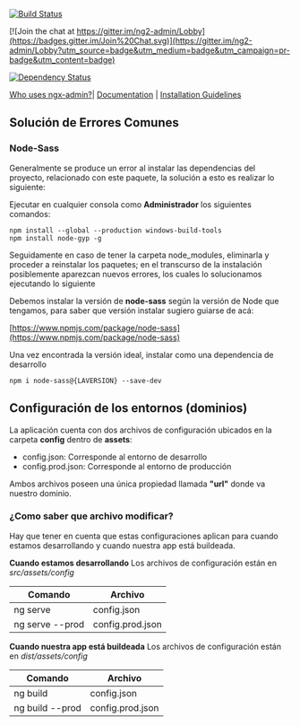 

[![Build Status](https://travis-ci.org/akveo/ngx-admin.svg?branch=master)](https://travis-ci.org/akveo/ngx-admin)

[![Join the chat at https://gitter.im/ng2-admin/Lobby](https://badges.gitter.im/Join%20Chat.svg)](https://gitter.im/ng2-admin/Lobby?utm_source=badge&utm_medium=badge&utm_campaign=pr-badge&utm_content=badge)

[![Dependency Status](https://david-dm.org/akveo/ngx-admin/status.svg)](https://david-dm.org/akveo/ng2-admin)

  

[Who uses ngx-admin?](https://github.com/akveo/ngx-admin/issues/1645)| [Documentation](https://akveo.github.io/ngx-admin/?utm_source=github&utm_medium=ngx_admin_readme&utm_campaign=themes) | [Installation Guidelines](https://akveo.github.io/ngx-admin/docs/getting-started/what-is-ngxadmin?utm_source=github&utm_medium=ngx_admin_readme&utm_campaign=themes)


## Solución de Errores Comunes
### Node-Sass

Generalmente se produce un error al instalar las dependencias del proyecto, relacionado con este paquete, la solución a esto es realizar lo siguiente:

Ejecutar en cualquier consola como **Administrador** los siguientes comandos:

    npm install --global --production windows-build-tools
    npm install node-gyp -g

Seguidamente en caso de tener la carpeta node_modules, eliminarla y proceder a reinstalar los paquetes; en el transcurso de la instalación posiblemente aparezcan nuevos errores, los cuales lo solucionamos ejecutando lo siguiente 

Debemos instalar la versión de **node-sass** según la versión de Node que tengamos, para saber que versión instalar sugiero guiarse de acá:

[https://www.npmjs.com/package/node-sass](https://www.npmjs.com/package/node-sass)

Una vez encontrada la versión ideal, instalar como una dependencia de desarrollo

    npm i node-sass@{LAVERSION} --save-dev


## Configuración de los entornos (dominios)

La aplicación cuenta con dos archivos de configuración ubicados en la carpeta **config** dentro de **assets**:

 - config.json: Corresponde al entorno de desarrollo
 - config.prod.json: Corresponde al entorno de producción

Ambos archivos poseen una única propiedad llamada **"url"** donde va nuestro dominio.

### ¿Como saber que archivo modificar?

Hay que tener en cuenta que estas configuraciones aplican para cuando estamos desarrollando y cuando nuestra app está buildeada.

 **Cuando estamos desarrollando**
 Los archivos de configuración están en *src/assets/config* 
 
|Comando  |Archivo  |
|--|--|
|ng serve  | config.json |
|ng serve --prod | config.prod.json |

 **Cuando nuestra app está buildeada**
 Los archivos de configuración están en *dist/assets/config*
 
|Comando  |Archivo  |
|--|--|
|ng build| config.json |
|ng build --prod | config.prod.json |
